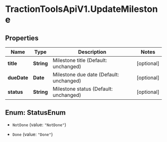 # TractionToolsApiV1.UpdateMilestone

## Properties
Name | Type | Description | Notes
------------ | ------------- | ------------- | -------------
**title** | **String** | Milestone title (Default: unchanged) | [optional] 
**dueDate** | **Date** | Milestone due date (Default: unchanged) | [optional] 
**status** | **String** | Milestone status (Default: unchanged) | [optional] 


<a name="StatusEnum"></a>
## Enum: StatusEnum


* `NotDone` (value: `"NotDone"`)

* `Done` (value: `"Done"`)




